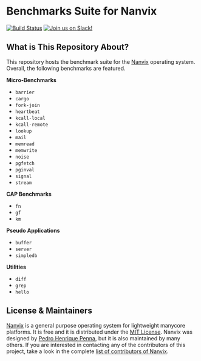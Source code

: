 Benchmarks Suite for Nanvix
============================
[![Build
Status](https://travis-ci.com/nanvix/benchmarks.svg?branch=unstable)](https://travis-ci.com/nanvix/benchmarks)
[![Join us on
Slack!](https://img.shields.io/badge/chat-on%20Slack-e01563.svg)](https://join.slack.com/t/nanvix/shared_invite/zt-4oi19jkm-9VzWnwVWgP5mmYQZHw9LPg)

What is This Repository About?
------------------------------

This repository hosts the benchmark suite for the
[Nanvix](https://github.com/nanvix) operating system. Overall, the
following benchmarks are featured.

**Micro-Benchmarks**

- `barrier`
- `cargo`
- `fork-join`
- `heartbeat`
- `kcall-local`
- `kcall-remote`
- `lookup`
- `mail`
- `memread`
- `memwrite`
- `noise`
- `pgfetch`
- `pginval`
- `signal`
- `stream`

**CAP Benchmarks**

- `fn`
- `gf`
- `km`

**Pseudo Applications**

- `buffer`
- `server`
- `simpledb`

**Utilities**

- `diff`
- `grep`
- `hello`

License & Maintainers
---------------------

[Nanvix](https://github.com/nanvix) is a general purpose operating
system for lightweight manycore platforms. It is free and it is
distributed under the [MIT
License](https://raw.githubusercontent.com/nanvix/benchmarks/master/LICENSE).
Nanvix was designed by [Pedro Henrique
Penna](mailto:pedrohenriquepenna@gmail.com), but it is also maintained
by many others. If you are interested in contacting any of the
contributors of this project, take a look in the complete [list of
contributors of
Nanvix](https://raw.githubusercontent.com/nanvix/people/master/CREDITS).
